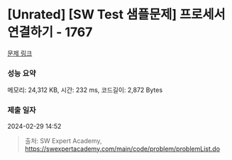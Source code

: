 # [Unrated] [SW Test 샘플문제] 프로세서 연결하기 - 1767 

[문제 링크](https://swexpertacademy.com/main/code/problem/problemDetail.do?contestProbId=AV4suNtaXFEDFAUf) 

### 성능 요약

메모리: 24,312 KB, 시간: 232 ms, 코드길이: 2,872 Bytes

### 제출 일자

2024-02-29 14:52



> 출처: SW Expert Academy, https://swexpertacademy.com/main/code/problem/problemList.do